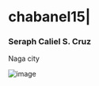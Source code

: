 # chabanel15|
### Seraph Caliel S. Cruz
Naga city



![image](https://github.com/user-attachments/assets/da6fff46-1595-47f5-b161-0ca02b2a17c4)
